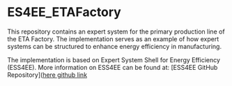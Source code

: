 # ES4EE_ETAFactory


This repository contains an expert system for the primary production line of the ETA Factory. The implementation serves as an example of how expert systems can be structured to enhance energy efficiency in manufacturing.

The implementation is based on Expert System Shell for Energy Efficiency (ESS4EE). More information on ESS4EE can be found at: [ESS4EE GitHub Repository]([here github link](https://github.com/Borika95/ESS4EE)
